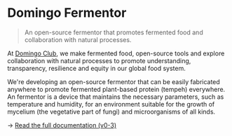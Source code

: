 # Domingo Fermentor

> An open-source fermentor that promotes fermented food and collaboration with natural processes.
 
At [Domingo Club](https://domingoclub.com/), we make fermented food, open-source tools and explore collaboration with natural processes to promote understanding, transparency, resilience and equity in our global food system.

We're developing an open-source fermentor that can be easily fabricated anywhere to promote fermented plant-based protein (tempeh) everywhere. An fermentor is a device that maintains the necessary parameters, such as temperature and humidity, for an environment suitable for the growth of mycelium (the vegetative part of fungi) and microorganisms of all kinds.

→ [Read the full documentation (v0-3)](http://domingoclub.com/fermentor-v0-3.html)
